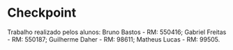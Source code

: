 # Checkpoint
 Trabalho realizado pelos alunos:
Bruno Bastos - RM: 550416;
Gabriel Freitas - RM: 550187;
Guilherme Daher - RM: 98611;
Matheus Lucas - RM: 99505.

